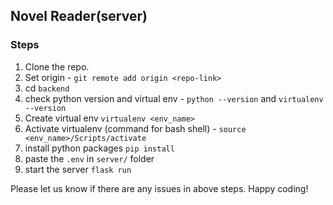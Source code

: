 ## Novel Reader(server)

### Steps
1. Clone the repo.
2. Set origin - `git remote add origin <repo-link>`
3. cd `backend`
4. check python version and virtual env - `python --version` and `virtualenv --version`
5. Create virtual env `virtualenv <env_name>`
6. Activate virtualenv (command for bash shell) - `source <env_name>/Scripts/activate`
7. install python packages `pip install`
8. paste the `.env` in `server/` folder
9. start the server `flask run`

Please let us know if there are any issues in above steps. Happy coding!

